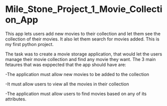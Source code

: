 # Mile_Stone_Project_1_Movie_Collection_App
This app lets users add new movies to their collection and let them see the collection of their movies. It also let them search for movies added. 
This is my first python project.

The task was to create a movie storage application, that would let the users manage their movie collection and find any movie they want.
The 3 main fetaures that was exppected that the app should have are:

-The application must allow new movies to be added to the collection

-It must allow users to view all the movies in their collection

-The application must allow users to find movies based on any of its attributes.
